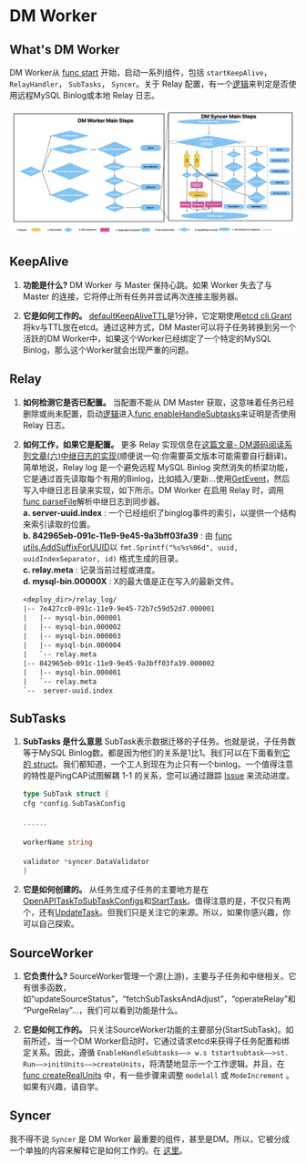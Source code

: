 # DM Worker

## What's DM Worker

DM Worker从 [func start](https://github.com/pingcap/tiflow/blob/c65e2b72198de10319008b31dcf13d51509ccfde/dm/worker/server.go#L106-L108) 开始，启动一系列组件，包括 `startKeepAlive`， `RelayHandler`， `SubTasks`， `Syncer`。关于 Relay 配置，有一个[逻辑](https://github.com/pingcap/tiflow/blob/c65e2b72198de10319008b31dcf13d51509ccfde/dm/worker/server.go#L160-L164)来判定是否使用远程MySQL Binlog或本地 Relay 日志。

![DM_Worker_Components](../../../../images/tidb/05TiDB-EcosystematicTools/5-4DM/03-DM_Worker_Components.jpeg)

## KeepAlive

1. **功能是什么?** DM Worker 与 Master 保持心跳。如果 Worker 失去了与 Master 的连接，它将停止所有任务并尝试再次连接主服务器。

2. **它是如何工作的。** [defaultKeepAliveTTL](https://github.com/pingcap/tiflow/blob/c65e2b72198de10319008b31dcf13d51509ccfde/dm/worker/join.go#L103)是1分钟，它定期使用[etcd cli.Grant](https://github.com/pingcap/tiflow/blob/c65e2b72198de10319008b31dcf13d51509ccfde/dm/pkg/ha/keepalive.go#L116)将kv与TTL放在etcd。通过这种方式，DM Master可以将子任务转换到另一个活跃的DM Worker中，如果这个Worker已经绑定了一个特定的MySQL Binlog，那么这个Worker就会出现严重的问题。

## Relay

1. **如何检测它是否已配置。** 当配置不能从 DM Master 获取，这意味着任务已经删除或尚未配置，启动[逻辑](https://github.com/pingcap/tiflow/blob/c65e2b72198de10319008b31dcf13d51509ccfde/dm/worker/server.go#L183-L185)进入[func enableHandleSubtasks](https://github.com/pingcap/tiflow/blob/c65e2b72198de10319008b31dcf13d51509ccfde/dm/worker/server.go#L686-L688)来证明是否使用 Relay 日志。

2. **如何工作，如果它是配置。** 更多 Relay 实现信息在[这篇文章- DM源码阅读系列文章(六)中继日志的实现](https://cn.pingcap.com/blog/dm-source-code-reading-6)(顺便说一句:你需要英文版本可能需要自行翻译)。简单地说，Relay log 是一个避免远程 MySQL Binlog 突然消失的桥梁功能，它是通过首先读取每个有用的Binlog，比如插入/更新…使用[GetEvent](https://github.com/pingcap/dm/blob/f6f0566424/relay/reader/reader.go#L128)，然后写入中继日志目录来实现，如下所示。DM Worker 在启用 Relay 时，调用[func parseFile](https://github.com/pingcap/dm/blob/f6f0566424/pkg/streamer/reader.go#L244)解析中继日志到同步器。  
    **a. server-uuid.index** : 一个已经组织了binglog事件的索引，以提供一个结构来索引读取的位置。  
    **b. 842965eb-091c-11e9-9e45-9a3bff03fa39** : 由 [func utils.AddSuffixForUUID](https://github.com/pingcap/tiflow/blob/c65e2b72198de10319008b31dcf13d51509ccfde/dm/relay/meta.go#L279)以 `fmt.Sprintf("%s%s%06d", uuid, uuidIndexSeparator, id)` 格式生成的目录。  
    **c. relay.meta** : 记录当前过程或进度。  
    **d. mysql-bin.00000X** : X的最大值是正在写入的最新文件。  

    ```shell
    <deploy_dir>/relay_log/
    |-- 7e427cc0-091c-11e9-9e45-72b7c59d52d7.000001
    |   |-- mysql-bin.000001
    |   |-- mysql-bin.000002
    |   |-- mysql-bin.000003
    |   |-- mysql-bin.000004
    |   `-- relay.meta
    |-- 842965eb-091c-11e9-9e45-9a3bff03fa39.000002
    |   |-- mysql-bin.000001
    |   `-- relay.meta
    `--  server-uuid.index
    ```

## SubTasks

1. **SubTasks 是什么意思** SubTask表示数据迁移的子任务。也就是说，子任务数等于MySQL Binlog数。都是因为他们的关系是1比1。我们可以在下面看到[它的 struct](https://github.com/pingcap/tiflow/blob/c65e2b72198de10319008b31dcf13d51509ccfde/dm/worker/subtask.go#L77)。我们都知道，一个工人到现在为止只有一个binlog。一个值得注意的特性是PingCAP试图解耦 1-1 的关系，您可以通过跟踪 [Issue](https://github.com/pingcap/tiflow/issues/4687) 来流动进度。

    ```go
    type SubTask struct {
    cfg *config.SubTaskConfig

    ......

    workerName string

    validator *syncer.DataValidator
    }
    ```

2. **它是如何创建的。** 从任务生成子任务的主要地方是在[OpenAPITaskToSubTaskConfigs](https://github.com/pingcap/tiflow/blob/c65e2b72198de10319008b31dcf13d51509ccfde/dm/master/openapi_controller.go#L386)和[StartTask](https://github.com/pingcap/tiflow/blob/c65e2b72198de10319008b31dcf13d51509ccfde/dm/master/server.go#L510)。值得注意的是，不仅只有两个，还有[UpdateTask](https://github.com/pingcap/tiflow/blob/c65e2b72198de10319008b31dcf13d51509ccfde/dm/master/server.go#L725)。但我们只是关注它的来源。所以，如果你感兴趣，你可以自己探索。

## SourceWorker

1. **它负责什么?** SourceWorker管理一个源(上游)，主要与子任务和中继相关。它有很多函数，如“updateSourceStatus”，“fetchSubTasksAndAdjust”，“operateRelay”和“PurgeRelay”…，我们可以看到功能是什么。

2. **它是如何工作的。** 只关注SourceWorker功能的主要部分(StartSubTask)。如前所述，当一个DM Worker启动时，它通过请求etcd来获得子任务配置和绑定关系。因此，遵循 `EnableHandleSubtasks——> w.s tstartsubtask——>st. Run——>initUnits——>createUnits`，将清楚地显示一个工作逻辑。并且，在 [func createRealUnits](https://github.com/pingcap/tiflow/blob/c65e2b72198de10319008b31dcf13d51509ccfde/dm/worker/subtask.go#L52) 中，有一些步骤来调整 `modelall` 或 `ModeIncrement` 。如果有兴趣，请自学。

## Syncer

我不得不说 `Syncer` 是 DM Worker 最重要的组件，甚至是DM。所以，它被分成一个单独的内容来解释它是如何工作的。在 [这里](./05TiDB-DM%20syncer.md)。
